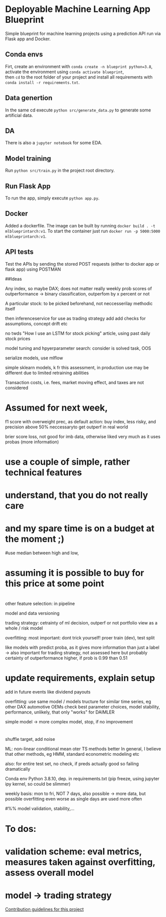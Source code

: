 # Deployable Machine Learning App Blueprint
Simple blueprint for machine learning projects using a prediction API run via Flask app and Docker.

## Conda envs
Firt, create an environment with
`conda create -n blueprint python=3.8`,\
activate the environment using
`conda activate blueprint`,\
then `cd` to the root folder of your project and install all requirements with 
`conda install -r requirements.txt`.

## Data genertion
In the same cd execute `python src/generate_data.py` to generate some artificial data.


## DA
There is also a `jupyter notebook` for some EDA.

## Model training
Run `python src/train.py` in the project root directory.


## Run Flask App
To run the app, simply execute `python app.py`.

## Docker
Added a dockerfile.
The image can be built by running 
`docker build . -t mlblueprintarch:v1`.
To start the container just run `docker run -p 5000:5000 mlblueprintarch:v1`.


## API tests
Test the APIs by sending the stored POST requests (either to docker app or flask app) using POSTMAN



##Ideas


Any index, so maybe DAX; does not matter really
weekly prob scores of outperformance -> binary classification, outperfom by x percent or not

A particular stock: to be picked beforehand, not neccesserilay methodic itself


then inferenceservice for use as trading strategy
add add checks for assumptions, concept drift etc

no twds "How I use an LSTM for stock picking" article, using past daily stock prices

model tuning and hpyerparameter search: consider is solved task, OOS

serialize models, use mlflow

simple sklearn models, k fr this assessment, in production use may be different due to limited retraining abilities


Transaction costs, i.e. fees, market moving effect, and taxes are not considered

# Assumed for next week, 


f1 score with overweight prec, as default action: buy index, less risky, and precision above 50% neccessaryto get outperf in real world

brier score loss, not good for imb data, otherwise liked very much as it uses probas (more information)


# use a couple of simple, rather technical features
#  understand, that you do not really care
# and my spare time is on a budget at the moment ;)

#use median between high and low, 
# assuming it is possible to buy for this price at some point
# 

other feature selection: in pipeline

model and data versioning

trading strategy:
cetrainty of ml decision, outperf or not
portfolio view as a whole / risk model

overfitting: most important: dont trick yourself!
proer train (dev), test split

like models with predict proba, as it gives more information than just a label
-> also important for trading strategy, not assessed here but probably certainty of 
outperformance higher, if prob is 0.99 than 0.51

# update requirements, explain setup

add in future events like dividend payouts


overfitting: use same model / models tructure for similar time series, eg other DAX automotive OEMs
check best parameter choices, model stability, performance,
unlikely, that only "works" for DAIMLER

simple model -> more complex model,
stop, if no improvement
#

shuffle target, add noise


ML: non-linear conditional mean
oter TS methods better
In general, I believe that other methods, eg HMM, standard econometric modeling etc

also: for entire test set, no check, if preds actually good
so failing dramatically


Conda env
Python 3.8.10, dep. in requirements.txt (pip freeze, using jupyter ipy kernel, so could be slimmer)

weekly basis: mon to fri, NOT 7 days, also possible -> more data, but possible overfitting even worse as single days are used more often


#%% model validation, stability,...

# To dos:

# validation scheme: eval metrics, measures taken against overfitting, assess overall model
# model -> trading strategy

[Contribution guidelines for this project](mlruns/comp_runs.png)